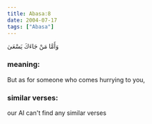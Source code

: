 ```yaml
---
title: Abasa:8
date: 2004-07-17
tags: ["Abasa"]
---
```

وَأَمَّا مَنْ جَاءَكَ يَسْعَىٰ
### meaning: 
But as for someone who comes hurrying to you,
### similar verses: 

our AI can't find any similar verses





